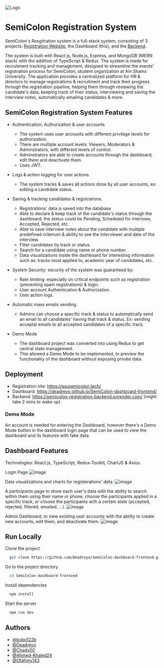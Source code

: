 ![Logo](./public/Landing.jpeg)

# SemiColon Registration System
SemiColon's Resgitration system is a full-stack system, consisting of 3 projects: [Registration Website](https://github.com/Deadreyo/SemiColon-registration-frontend), the Dashboard (this), and the [Backend](https://github.com/Deadreyo/SemiColon-backend).

The system is built with React.js, Node.js, Express, and MongoDB (MERN stack) with the addition of TypeScript & Redux. The system is made for recruitment tracking and management, designed to streamline the events' registration process for SemiColon; student organization at Ain Shams University. The application provides a centralized platform for HR & directors to manage registrations & recruitment and track their progress through the registration pipeline, helping them through reviewing the candidate's data, keeping track of their status, interviewing and saving the interview notes, automatically emailing candidates & more.

## SemiColon Registration System Features

- Authentication, Authorization & user accounts
  - The system uses user accounts with different privilege levels for authorization.
  - There are multiple account levels: Viewers, Moderators & Adminstrators, with different levels of control.
  - Adminstrators are able to create accounts through the dashboard, edit them and deactivate them.
  - Uses JWT.
- Logs & action logging for user actions.
  - The system tracks & saves all actions done by all user accounts, ex: editing a candidate status.
- Saving & tracking candidates & registrations.
  - Registrations' data is saved into the database
  - Able to declare & keep track of the candidate's status through the dashboard; the status could be Pending, Scheduled for interivew, Accepted, Rejected, etc.
  - Able to save interview notes about the candidate with multiple predefined criterium & ability to see the interviewer and date of the interview.
  - Filter candidates by track or status.
  - Search for a candidate using name or phone number.
  - Data visualizations inside the dashboard for interesting information such as: tracks most applied to, academic year of candidates, etc.

- System Security: security of the system was guaranteed by:
  - Rate limiting: especially on critical endpoints such as registration (preventing spam registrations) & login.
  - User account Authentication & Authorization.
  - User action logs.
- Automatic mass emails sending.
  - Admins can choose a specific track & status to automatically send an email to all candidates' having that track & status. Ex: sending acceptal emails to all accepted candidates of a specific track.
- Demo Mode
  - The dashboard project was converted into using Redux to get central state management.
  - This allowed a Demo Mode to be implemented, to preview the functionality of the dashboard without exposing private data.

## Deployment

- Registration site: https://asusemicolon.tech/
- Dashboard: https://deadreyo.github.io/SemiColon-dashboard-frontend/
- Backend: https://semicolon-registration-backend.onrender.com/ (might take 2 mins to wake up)

### Demo Mode
An account is needed for entering the Dashboard, however there's a Demo Mode button in the dashboard login page that can be used to view the dashboard and its features with fake data.

## Dashboard Features

Technologies: React.js, TypeScript, Redux-Toolkit, ChartJS & Axios.

Login Page
![image](./docs/LoginPage.png)

Data visualizations and charts for registerations' data:
![image](./docs/ChartsPage.png)

A participants page to show each user's data with the ability to search within them using their name or phone, choose the participants applied in a specific track, or choose the participants with a certain state (accepted, rejected, filtered, emailed, ...).
![image](./docs/ParticipantsPage.png)

Admin Dashboard, to view existing user accounts with the ability to create new accounts, edit them, and deactivate them.
![image](./docs/AdminPage.png)

## Run Locally

Clone the project

```bash
  git clone https://github.com/Deadreyo/SemiColon-dashboard-frontend.git
```

Go to the project directory

```bash
  cd SemiColon-dashboard-frontend
```

Install dependencies

```bash
  npm install
```

Start the server

```bash
  npm run dev
```

## Authors

- [@bobo122b](https://github.com/bobo122b)
- [@Deadreyo](https://github.com/Deadreyo)
- [@Chady00](https://github.com/Chady00)
- [@Ahmed-Khaled24](https://github.com/Ahmed-Khaled24)
- [@Ofahmy143](https://github.com/Ofahmy143)
